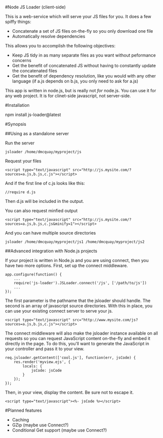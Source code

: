 #Node JS Loader (client-side)

This is a web-service which will serve your JS files for you. It does a few spiffy things:

 * Concatenate a set of JS files on-the-fly so you only download one file
 * Automatically resolve dependencies

This allows you to accomplish the following objectives:

 * Keep JS tidy in as many separate files as you want without peformance concerns
 * Get the benefit of concatenated JS without having to constantly update the concatenated files
 * Get the benefit of dependency resolution, like you would with any other language (if a.js depends on b.js, you only need to ask for a.js)

This app is written in node.js, but is really not *for* node.js. You can use it for any web project. It is for clinet-side javascript, not server-side.

#Installation

npm install js-loader@latest

#Synopsis

##Using as a standalone server

Run the server

    jsloader /home/dmcquay/myproject/js

Request your files

    <script type="text/javascript" src="http://js.mysite.com/?sources=a.js,b.js,c.js"></script>

And if the first line of c.js looks like this:

    //require d.js

Then d.js will be included in the output.

You can also request minfied output

    <script type="text/javascript" src="http://js.mysite.com/?sources=a.js,b.js,c.js&minify=1"></script>

And you can have multiple source directories

    jsloader /home/dmcquay/myproject/js1 /home/dmcquay/myproject/js2

##Advanced integration with Node.js projects

If your project is written in Node.js and you are using connect, then you have two more options. First,
set up the connect middleware.

    app.configure(function() {
        ...
        require('js-loader').JSLoader.connect('/js', ['/path/to/js'])
        ...
    });

The first parameter is the pathname that the jsloader should handle. The second is an array of javascript
source directories. With this in place, you can use your existing connect server to serve your js.

    <script type="text/javascript" src="http://www.mysite.com/js?sources=a.js,b.js,c.js"></script>

The connect middleware will also make the jsloader instance available on all requests so you can request
JavaScript content on-the-fly and embed it directly in the page. To do this, you'll want to generate
the JavaScript in your controller and pass it to your view.

    req.jsloader.getContent(['cool.js'], function(err, jsCode) {
        res.render('myview.ejs', {
            locals: {
                jsCode: jsCode
            }   
        }); 
    });

Then, in your view, display the content. Be sure not to escape it.

    <script type="text/javascript"><%- jsCode %></script>

#Planned features

 * Caching
 * GZip (maybe use Connect?)
 * Conditional Get support (maybe use Connect?)
